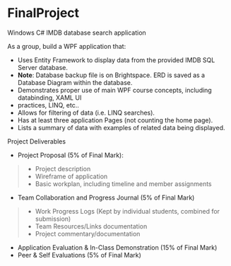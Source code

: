 # FinalProject
Windows C# IMDB database search application

As a group, build a WPF application that:  
* Uses Entity Framework to display data from the provided IMDB SQL Server database.  
* **Note**: Database backup file is on Brightspace. ERD is saved as a Database Diagram within the
database.  
* Demonstrates proper use of main WPF course concepts, including databinding, XAML UI
* practices, LINQ, etc..  
* Allows for filtering of data (i.e. LINQ searches).  
* Has at least three application Pages (not counting the home page).  
* Lists a summary of data with examples of related data being displayed.  

Project Deliverables  
* Project Proposal (5% of Final Mark):  
> * Project description  
> * Wireframe of application  
> * Basic workplan, including timeline and member assignments  
* Team Collaboration and Progress Journal (5% of Final Mark)  
> * Work Progress Logs (Kept by individual students, combined for submission)  
> * Team Resources/Links documentation  
> * Project commentary/documentation  
* Application Evaluation & In-Class Demonstration (15% of Final Mark)  
* Peer & Self Evaluations (5% of Final Mark)  

